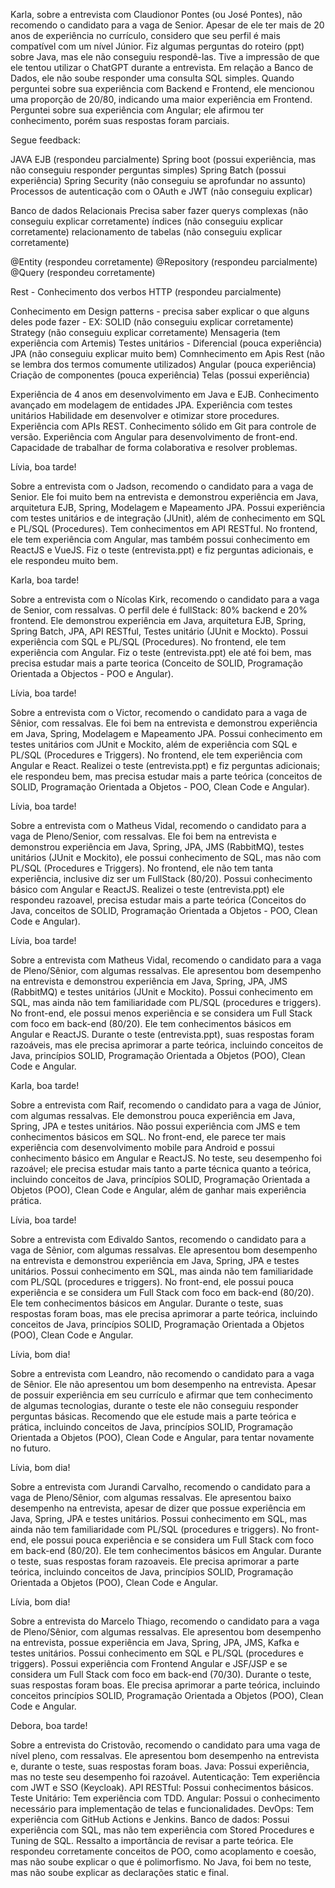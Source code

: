 Karla, sobre a entrevista com Claudionor Pontes (ou José Pontes), não recomendo o candidato para a vaga de Senior. Apesar de ele ter mais de 20 anos de experiência no currículo, considero que seu perfil é mais compatível com um nível Júnior. Fiz algumas perguntas do roteiro (ppt) sobre Java, mas ele não conseguiu respondê-las. Tive a impressão de que ele tentou utilizar o ChatGPT durante a entrevista. Em relação a Banco de Dados, ele não soube responder uma consulta SQL simples. Quando perguntei sobre sua experiência com Backend e Frontend, ele mencionou uma proporção de 20/80, indicando uma maior experiência em Frontend. Perguntei sobre sua experiência com Angular; ele afirmou ter conhecimento, porém suas respostas foram parciais.


 
Segue feedback:
 
JAVA
EJB (respondeu parcialmente)
Spring boot (possui experiência, mas não conseguiu responder perguntas simples)
Spring Batch (possui experiência)
Spring Security (não conseguiu se aprofundar no assunto)
Processos de autenticação com o OAuth e JWT (não conseguiu explicar)
 
Banco de dados
Relacionais
Precisa saber fazer querys complexas (não conseguiu explicar corretamente)
índices (não conseguiu explicar corretamente)
relacionamento de tabelas (não conseguiu explicar corretamente)
 
@Entity (respondeu corretamente)
@Repository (respondeu parcialmente)
@Query (respondeu corretamente)
 
Rest - Conhecimento dos verbos HTTP (respondeu parcialmente)
 
Conhecimento em Design patterns - precisa saber explicar o que alguns deles pode fazer - EX: SOLID (não conseguiu explicar corretamente)
Strategy (não conseguiu explicar corretamente)
Mensageria (tem experiência com Artemis)
Testes unitários - Diferencial (pouca experiência)
JPA (não conseguiu explicar muito bem)
Comnhecimento em Apis Rest (não se lembra dos termos comumente utilizados)
Angular (pouca experiência)
Criação de componentes (pouca experiência)
Telas (possui experiência)


Experiência de 4 anos em desenvolvimento em Java e EJB.
Conhecimento avançado em modelagem de entidades JPA.
Experiência com testes unitários
Habilidade em desenvolver e otimizar store procedures.
Experiência com APIs REST.
Conhecimento sólido em Git para controle de versão.
Experiência com Angular para desenvolvimento de front-end.
Capacidade de trabalhar de forma colaborativa e resolver problemas.


Lívia, boa tarde!

Sobre a entrevista com o Jadson, recomendo o candidato para a vaga de Senior. Ele foi muito bem na entrevista e demonstrou experiência em Java, arquitetura EJB, Spring, Modelagem e Mapeamento JPA. Possui experiência com testes unitários e de integração (JUnit), além de conhecimento em SQL e PL/SQL (Procedures). Tem conhecimentos em API RESTful. No frontend, ele tem experiência com Angular, mas também possui conhecimento em ReactJS e VueJS. Fiz o teste (entrevista.ppt) e fiz perguntas adicionais, e ele respondeu muito bem.


Karla, boa tarde!

Sobre a entrevista com o Nícolas Kirk, recomendo o candidato para a vaga de Senior, com ressalvas. O perfil dele é fullStack: 80% backend e 20% frontend. Ele demonstrou experiência em Java, arquitetura EJB, Spring, Spring Batch, JPA, API RESTful, Testes unitário (JUnit e Mockto). Possui experiência com SQL e PL/SQL (Procedures). No frontend, ele tem experiência com Angular. Fiz o teste (entrevista.ppt) ele até foi bem, mas precisa estudar mais a parte teorica (Conceito de SOLID, Programação Orientada a Objectos - POO e Angular).


Lívia, boa tarde!

Sobre a entrevista com o Victor, recomendo o candidato para a vaga de Sênior, com ressalvas. Ele foi bem na entrevista e demonstrou experiência em Java, Spring, Modelagem e Mapeamento JPA. Possui conhecimento em testes unitários com JUnit e Mockito, além de experiência com SQL e PL/SQL (Procedures e Triggers). No frontend, ele tem experiência com Angular e React. Realizei o teste (entrevista.ppt) e fiz perguntas adicionais; ele respondeu bem, mas precisa estudar mais a parte teórica (conceitos de SOLID, Programação Orientada a Objetos - POO, Clean Code e Angular).


Lívia, boa tarde!

Sobre a entrevista com o Matheus Vidal, recomendo o candidato para a vaga de Pleno/Senior, com ressalvas. Ele foi bem na entrevista e demonstrou experiência em Java, Spring, JPA, JMS (RabbitMQ), testes unitários (JUnit e Mockito), ele possui conhecimento de SQL, mas não com PL/SQL (Procedures e Triggers). No frontend, ele não tem tanta experiência, inclusive diz ser um FullStack (80/20). Possui conhecimento básico com Angular e ReactJS. Realizei o teste (entrevista.ppt) ele respondeu razoavel, precisa estudar mais a parte teórica (Conceitos do Java, conceitos de SOLID, Programação Orientada a Objetos - POO, Clean Code e Angular).

Lívia, boa tarde!

Sobre a entrevista com Matheus Vidal, recomendo o candidato para a vaga de Pleno/Sênior, com algumas ressalvas. Ele apresentou bom desempenho na entrevista e demonstrou experiência em Java, Spring, JPA, JMS (RabbitMQ) e testes unitários (JUnit e Mockito). Possui conhecimento em SQL, mas ainda não tem familiaridade com PL/SQL (procedures e triggers). No front-end, ele possui menos experiência e se considera um Full Stack com foco em back-end (80/20). Ele tem conhecimentos básicos em Angular e ReactJS. Durante o teste (entrevista.ppt), suas respostas foram razoáveis, mas ele precisa aprimorar a parte teórica, incluindo conceitos de Java, princípios SOLID, Programação Orientada a Objetos (POO), Clean Code e Angular.


Karla, boa tarde!

Sobre a entrevista com Raif, recomendo o candidato para a vaga de Júnior, com algumas ressalvas. Ele demonstrou pouca experiência em Java, Spring, JPA e testes unitários. Não possui experiência com JMS e tem conhecimentos básicos em SQL. No front-end, ele parece ter mais experiência com desenvolvimento mobile para Android e possui conhecimento básico em Angular e ReactJS. No teste, seu desempenho foi razoável; ele precisa estudar mais tanto a parte técnica quanto a teórica, incluindo conceitos de Java, princípios SOLID, Programação Orientada a Objetos (POO), Clean Code e Angular, além de ganhar mais experiência prática.



Lívia, boa tarde!

Sobre a entrevista com Edivaldo Santos, recomendo o candidato para a vaga de Sênior, com algumas ressalvas. Ele apresentou bom desempenho na entrevista e demonstrou experiência em Java, Spring, JPA e testes unitários. Possui conhecimento em SQL, mas ainda não tem familiaridade com PL/SQL (procedures e triggers). No front-end, ele possui pouca experiência e se considera um Full Stack com foco em back-end (80/20). Ele tem conhecimentos básicos em Angular. Durante o teste, suas respostas foram boas, mas ele precisa aprimorar a parte teórica, incluindo conceitos de Java, princípios SOLID, Programação Orientada a Objetos (POO), Clean Code e Angular.



Lívia, bom dia!

Sobre a entrevista com Leandro, não recomendo o candidato para a vaga de Sênior. Ele não apresentou um bom desempenho na entrevista. Apesar de possuir experiência em seu currículo e afirmar que tem conhecimento de algumas tecnologias, durante o teste ele não conseguiu responder perguntas básicas. Recomendo que ele estude mais a parte teórica e prática, incluindo conceitos de Java, princípios SOLID, Programação Orientada a Objetos (POO), Clean Code e Angular, para tentar novamente no futuro.


Lívia, bom dia!

Sobre a entrevista com Jurandi Carvalho, recomendo o candidato para a vaga de Pleno/Sênior, com algumas ressalvas. Ele apresentou baixo desempenho na entrevista, apesar de dizer que possue experiência em Java, Spring, JPA e testes unitários. Possui conhecimento em SQL, mas ainda não tem familiaridade com PL/SQL (procedures e triggers). No front-end, ele possui pouca experiência e se considera um Full Stack com foco em back-end (80/20). Ele tem conhecimentos básicos em Angular. Durante o teste, suas respostas foram razoaveis. Ele precisa aprimorar a parte teórica, incluindo conceitos de Java, princípios SOLID, Programação Orientada a Objetos (POO), Clean Code e Angular.




Lívia, bom dia!

Sobre a entrevista do Marcelo Thiago, recomendo o candidato para a vaga de Pleno/Sênior, com algumas ressalvas. Ele apresentou bom desempenho na entrevista, possue experiência em Java, Spring, JPA, JMS, Kafka  e testes unitários. Possui conhecimento em SQL e PL/SQL (procedures e triggers). Possui experiência com Frontend Angular e JSF/JSP e se considera um Full Stack com foco em back-end (70/30). Durante o teste, suas respostas foram boas. Ele precisa aprimorar a parte teórica, incluindo conceitos princípios SOLID, Programação Orientada a Objetos (POO), Clean Code e Angular.


Debora, boa tarde!
 
Sobre a entrevista do Cristovão, recomendo o candidato para uma vaga de nível pleno, com ressalvas. Ele apresentou bom desempenho na entrevista e, durante o teste, suas respostas foram boas.
Java: Possui experiência, mas no teste seu desempenho foi razoável.
Autenticação: Tem experiência com JWT e SSO (Keycloak).
API RESTful: Possui conhecimentos básicos.
Teste Unitário: Tem experiência com TDD.
Angular: Possui o conhecimento necessário para implementação de telas e funcionalidades.
DevOps: Tem experiência com GitHub Actions e Jenkins.
Banco de dados: Possui experiência com SQL, mas não tem experiência com Stored Procedures e Tuning de SQL.
Ressalto a importância de revisar a parte teórica. Ele respondeu corretamente conceitos de POO, como acoplamento e coesão, mas não soube explicar o que é polimorfismo. No Java, foi bem no teste, mas não soube explicar as declarações static e final.
